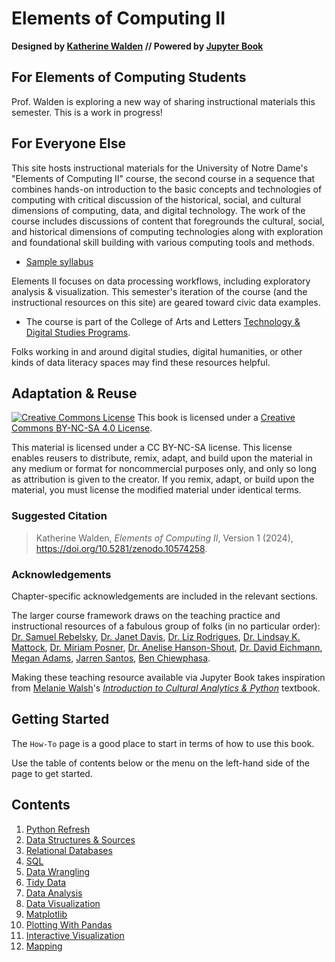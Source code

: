 # Elements of Computing II

**Designed by [Katherine Walden](https://github.com/kwaldenphd) // Powered by [Jupyter Book](https://jupyterbook.org/)**

## For Elements of Computing Students 

Prof. Walden is exploring a new way of sharing instructional materials this semester. This is a work in progress!

## For Everyone Else

This site hosts instructional materials for the University of Notre Dame's "Elements of Computing II" course, the second course in a sequence that combines hands-on introduction to the basic concepts and technologies of computing with critical discussion of the historical, social, and cultural dimensions of computing, data, and digital technology. The work of the course includes discussions of content that foregrounds the cultural, social, and historical dimensions of computing technologies along with exploration and foundational skill building with various computing tools and methods.
  * [Sample syllabus](https://github.com/kwaldenphd/curriculum/blob/main/syllabi/eoc-spring.md)

Elements II focuses on data processing workflows, including exploratory analysis & visualization. This semester's iteration of the course (and the instructional resources on this site) are geared toward civic data examples.
  * The course is part of the College of Arts and Letters [Technology & Digital Studies Programs](https://altech.nd.edu/).

Folks working in and around digital studies, digital humanities, or other kinds of data literacy spaces may find these resources helpful.

## Adaptation & Reuse

<p><a href="http://creativecommons.org/licenses/by-nc-sa/4.0/"><img class="license" alt="Creative Commons License" src="https://i.creativecommons.org/l/by-nc-sa/4.0/80x15.png" /></a> This book is licensed under a <a href="https://creativecommons.org/licenses/by-nc-sa/4.0/">Creative Commons BY-NC-SA 4.0 License</a>.</p>

This material is licensed under a CC BY-NC-SA license. This license enables reusers to distribute, remix, adapt, and build upon the material in any medium or format for noncommercial purposes only, and only so long as attribution is given to the creator. If you remix, adapt, or build upon the material, you must license the modified material under identical terms.

### Suggested Citation

<blockquote>Katherine Walden, <em>Elements of Computing II</em>, Version 1 (2024), <a href="https://doi.org/10.5281/zenodo.10574258">https://doi.org/10.5281/zenodo.10574258</a>.</blockquote>

### Acknowledgements

Chapter-specific acknowledgements are included in the relevant sections.

The larger course framework draws on the teaching practice and instructional resources of a fabulous group of folks (in no particular order): [Dr. Samuel Rebelsky](https://www.grinnell.edu/user/rebelsky), [Dr. Janet Davis](https://www.whitman.edu/academics/majors-and-minors/computer-science/faculty-and-staff/janet-davis), [Dr. Liz Rodrigues](https://www.grinnell.edu/user/rodrigue8), [Dr. Lindsay K. Mattock](https://www.lindsaymattock.net/), [Dr. Miriam Posner](https://miriamposner.com/), [Dr. Anelise Hanson-Shout](https://www.bates.edu/faculty-expertise/profile/anelise-h-shrout/), [Dr. David Eichmann](https://slis.uiowa.edu/people/david-eichmann), [Megan Adams](https://ischool.wisc.edu/staff/adams-megan/), [Jarren Santos](https://www.linkedin.com/in/jarrenls/), [Ben Chiewphasa](https://benchiewphasa.com/).

Making these teaching resource available via Jupyter Book takes inspiration from [Melanie Walsh](https://melaniewalsh.org/)'s [*Introduction to Cultural Analytics & Python*](https://melaniewalsh.github.io/Intro-Cultural-Analytics/welcome.html) textbook.

## Getting Started 

The `How-To` page is a good place to start in terms of how to use this book.

Use the table of contents below or the menu on the left-hand side of the page to get started.

## Contents 

1. [Python Refresh](01-Python-Refresh/00-overview.md)
2. [Data Structures & Sources](02-Structured-Data/00-overview.md)
3. [Relational Databases](03-RBDMS/00-overview.md)
4. [SQL](04-SQL/00-overview.md)
5. [Data Wrangling](05-data-wrangling/00-overview.md)
6. [Tidy Data](06-tidy-data/00-overview.md)
7. [Data Analysis](07-data-analysis/00-overview.md)
8. [Data Visualization](08-data-viz/00-overview.md)
9. [Matplotlib](09-matplotlib/00-overview.md)
10. [Plotting With Pandas](10-pandas-plotting/00-overview.md)
11. [Interactive Visualization](11-interactive-viz/00-overview.md)
12. [Mapping](12-mapping/00-overview.md)
